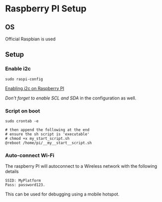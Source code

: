 # Raspberry PI Setup

## OS
Official Raspbian is used

## Setup
### Enable i2c
```
sudo raspi-config
```
[Enabling i2c on Raspberry PI](https://learn.adafruit.com/adafruits-raspberry-pi-lesson-4-gpio-setup/configuring-i2c)

*Don't forget to enable SCL and SDA* in the configuration as well.

### Script on boot
```
sudo crontab -e

# then append the following at the end
# ensure the sh script is 'executable'
# chmod +x my_start_script.sh
@reboot /home/pi/__my__start__script.sh
```

### Auto-connect Wi-Fi
The raspberry PI will autoconnect to a Wireless network with the following details
```
SSID: MyPlatform
Pass: password123.
```
This can be used for debugging using a mobile hotspot.

